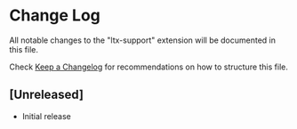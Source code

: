 # Change Log

All notable changes to the "ltx-support" extension will be documented in this file.

Check [Keep a Changelog](http://keepachangelog.com/) for recommendations on how to structure this file.

## [Unreleased]

- Initial release